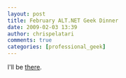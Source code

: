 ```yaml
---
layout: post
title: February ALT.NET Geek Dinner
date: 2009-02-03 13:39
author: chrispelatari
comments: true
categories: [professional_geek]
---
```

I'll be <a href="http://flux88.com/blog/february-alt-net-geek-dinner/">there</a>.

